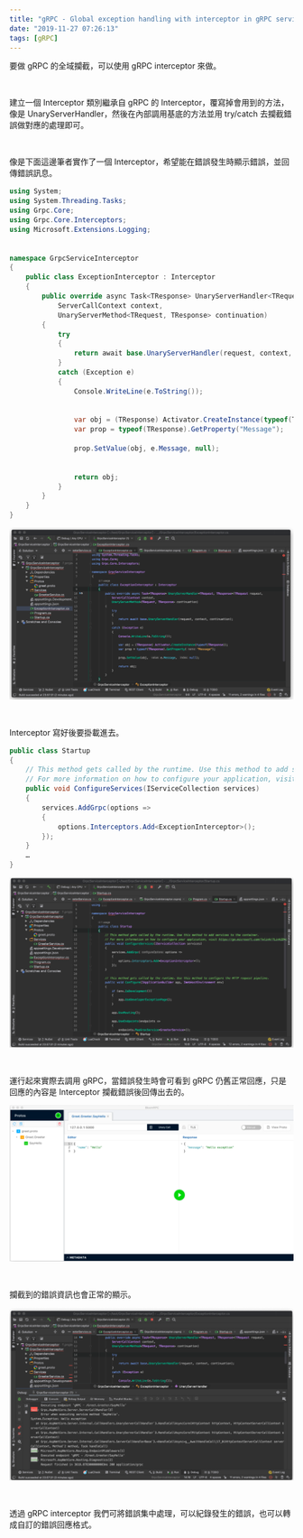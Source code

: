 ```yaml
---
title: "gRPC - Global exception handling with interceptor in gRPC service"
date: "2019-11-27 07:26:13"
tags: [gRPC]
---
```



要做 gRPC 的全域攔截，可以使用 gRPC interceptor 來做。  

<!-- More -->

</br>


建立一個 Interceptor 類別繼承自 gRPC 的 Interceptor，覆寫掉會用到的方法，像是 UnaryServerHandler，然後在內部調用基底的方法並用 try/catch 去攔截錯誤做對應的處理即可。  

</br>


像是下面這邊筆者實作了一個 Interceptor，希望能在錯誤發生時顯示錯誤，並回傳錯誤訊息。

```c#
using System;
using System.Threading.Tasks;
using Grpc.Core;
using Grpc.Core.Interceptors;
using Microsoft.Extensions.Logging;


namespace GrpcServiceInterceptor
{
    public class ExceptionInterceptor : Interceptor
    {
        public override async Task<TResponse> UnaryServerHandler<TRequest, TResponse>(TRequest request,
            ServerCallContext context,
            UnaryServerMethod<TRequest, TResponse> continuation)
        {
            try
            {
                return await base.UnaryServerHandler(request, context, continuation);
            }
            catch (Exception e)
            {
                Console.WriteLine(e.ToString());


                var obj = (TResponse) Activator.CreateInstance(typeof(TResponse));
                var prop = typeof(TResponse).GetProperty("Message");

                prop.SetValue(obj, e.Message, null);


                return obj;
            }
        }
    }
}
```

![1.png](1.png)

</br>


Interceptor 寫好後要掛載進去。  

```c#
public class Startup
{
    // This method gets called by the runtime. Use this method to add services to the container.
    // For more information on how to configure your application, visit https://go.microsoft.com/fwlink/?LinkID=398940
    public void ConfigureServices(IServiceCollection services)
    {
        services.AddGrpc(options =>
        {
            options.Interceptors.Add<ExceptionInterceptor>();
        });
    }
    …
}
```

![2.png](2.png)

</br>


運行起來實際去調用 gRPC，當錯誤發生時會可看到 gRPC 仍舊正常回應，只是回應的內容是 Interceptor 攔截錯誤後回傳出去的。  

![3.png](3.png)

</br>


攔截到的錯誤資訊也會正常的顯示。  

![4.png](4.png)

</br>


透過 gRPC interceptor 我們可將錯誤集中處理，可以紀錄發生的錯誤，也可以轉成自訂的錯誤回應格式。
